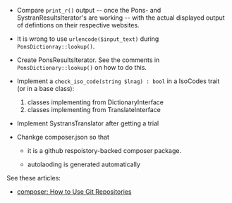 - Compare `print_r()` output -- once the Pons- and SystranResultsIterator's are working -- with the actual displayed output of defintions on their respective websites.
- It is wrong to use `urlencode($input_text)` during `PonsDictionray::lookup()`. 

- Create PonsResultsIterator. See the comments in `PonsDictionary::lookup()` on how to do this.

- Implement a `check_iso_code(string $lnag) : bool` in a IsoCodes trait (or in a base class):

  1. classes implementing from DictionaryInterface
  2. classes implementing from TranslateInterface

- Implement SystransTranslator after getting a trial 

- Chankge composer.json so that

  - it is a github respoistory-backed composer package.

  - autolaoding is generated automatically

See these articles:

- [composer: How to Use Git Repositories](https://www.daggerhartlab.com/composer-how-to-use-git-repositories/)
